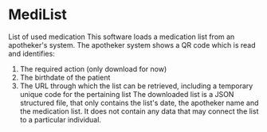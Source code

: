 # MediList
List of used medication
This software loads a medication list from an apotheker's system. The apotheker system shows a QR code which is read and identifies:
1. The required action (only download for now)
2. The birthdate of the patient
3. The URL through which the list can be retrieved, including a temporary unique code for the pertaining list
The downloaded list is a JSON structured file, that only contains the list's date, the apotheker name and the medication list.
It does not contain any data that may connect the list to a particular individual.
